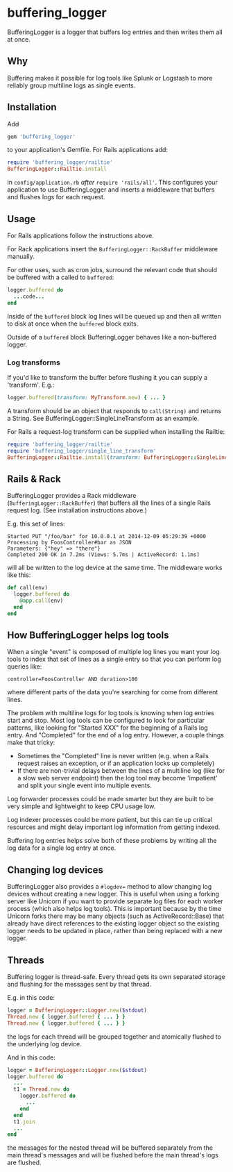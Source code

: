 buffering_logger
=====================

BufferingLogger is a logger that buffers log entries and then writes them
all at once.

## Why

Buffering makes it possible for log tools like Splunk or Logstash
to more reliably group multiline logs as single events.

## Installation

Add

```ruby
gem 'buffering_logger'
```

to your application's Gemfile. For Rails applications add:

```ruby
require 'buffering_logger/railtie'
BufferingLogger::Railtie.install
```

in `config/application.rb` *after* `require 'rails/all'`. This configures your
application to use BufferingLogger and inserts a middleware that buffers and
flushes logs for each request.

## Usage

For Rails applications follow the instructions above.

For Rack applications insert the `BufferingLogger::RackBuffer` middleware
manually.

For other uses, such as cron jobs, surround the relevant code that should be
buffered with a called to `buffered`:

```ruby
logger.buffered do
  ...code...
end
```

Inside of the `buffered` block log lines will be queued up and then all written
to disk at once when the `buffered` block exits.

Outside of a `buffered` block BufferingLogger behaves like a non-buffered
logger.

### Log transforms

If you'd like to transform the buffer before flushing it you can supply a
'transform'. E.g.:

```ruby
logger.buffered(transform: MyTransform.new) { ... }
```

A transform should be an object that responds to `call(String)` and returns a
String. See BufferingLogger::SingleLineTransform as an example.

For Rails a request-log transform can be supplied when installing the Railtie:

```ruby
require 'buffering_logger/railtie'
require 'buffering_logger/single_line_transform'
BufferingLogger::Railtie.install(transform: BufferingLogger::SingleLineTransform.new)
```

## Rails & Rack

BufferingLogger provides a Rack middleware (`BufferingLogger::RackBuffer`) that
buffers all the lines of a single Rails request log. (See installation
instructions above.)

E.g. this set of lines:

    Started PUT "/foo/bar" for 10.0.0.1 at 2014-12-09 05:29:39 +0000
    Processing by FoosController#bar as JSON
    Parameters: {"hey" => "there"}
    Completed 200 OK in 7.2ms (Views: 5.7ms | ActiveRecord: 1.1ms)

will all be written to the log device at the same time.  The middleware works
like this:

```ruby
def call(env)
  logger.buffered do
    @app.call(env)
  end
end
```

## How BufferingLogger helps log tools

When a single "event" is composed of multiple log lines you want your log tools
to index that set of lines as a single entry so that you can perform log queries
like:

    controller=FoosController AND duration>100

where different parts of the data you're searching for come from different
lines.

The problem with multiline logs for log tools is knowing when log entries start
and stop. Most log tools can be configured to look for particular patterns, like
looking for "Started XXX" for the beginning of a Rails log entry.  And
"Completed" for the end of a log entry. However, a couple things make that
tricky:

- Sometimes the "Completed" line is never written (e.g. when a Rails request
raises an exception, or if an application locks up completely)
- If there are non-trivial delays between the lines of a multiline log (like for
a slow web server endpoint) then the log tool may become 'impatient' and split
your single event into multiple events.

Log forwarder processes could be made smarter but they are built to be very
simple and lightweight to keep CPU usage low.

Log indexer processes could be more patient, but this can tie up critical
resources and might delay important log information from getting indexed.

Buffering log entries helps solve both of these problems by writing all the log
data for a single log entry at once.

## Changing log devices

BufferingLogger also provides a `#logdev=` method to allow changing log devices
without creating a new logger. This is useful when using a forking server like
Unicorn if you want to provide separate log files for each worker process
(which also helps log tools).  This is important because by the time Unicorn
forks there may be many objects (such as ActiveRecord::Base) that already have
direct references to the existing logger object so the existing logger needs to
be updated in place, rather than being replaced with a new logger.

## Threads

Buffering logger is thread-safe. Every thread gets its own separated storage and
flushing for the messages sent by that thread.

E.g. in this code:

```ruby
logger = BufferingLogger::Logger.new($stdout)
Thread.new { logger.buffered { ... } }
Thread.new { logger.buffered { ... } }
```

the logs for each thread will be grouped together and atomically flushed to the
underlying log device.

And in this code:

```ruby
logger = BufferingLogger::Logger.new($stdout)
logger.buffered do
  ...
  t1 = Thread.new do
    logger.buffered do
      ...
    end
  end
  t1.join
  ...
end
```

the messages for the nested thread will be buffered separately from the main
thread's messages and will be flushed before the main thread's logs are flushed.
